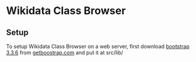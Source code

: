 # Wikidata Class Browser


## Setup

To setup Wikidata Class Browser on a web server, first download [bootstrap 3.3.6](https://github.com/twbs/bootstrap/releases/download/v3.3.6/bootstrap-3.3.6-dist.zip) from [getboostrap.com](https://getbootstrap.com) and put it at src/lib/
